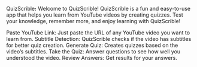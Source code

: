 QuizScrible։
Welcome to QuizScrible! QuizScrible is a fun and easy-to-use app that helps you learn from YouTube videos by creating quizzes. Test your knowledge, remember more, and enjoy learning with QuizScrible!


Paste YouTube Link: Just paste the URL of any YouTube video you want to learn from.
Subtitle Detection: QuizScrible checks if the video has subtitles for better quiz creation.
Generate Quiz: Creates quizzes based on the video’s subtitles.
Take the Quiz: Answer questions to see how well you understood the video.
Review Answers: Get results for your answers․
